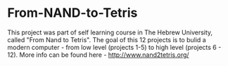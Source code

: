 # From-NAND-to-Tetris
This project was part of self learning course in The Hebrew University, called "From Nand to Tetris". 
The goal of this 12 projects is to bulid a modern computer - from low level (projects 1-5) to high level (projects 6 - 12). 
More info can be found here - http://www.nand2tetris.org/

